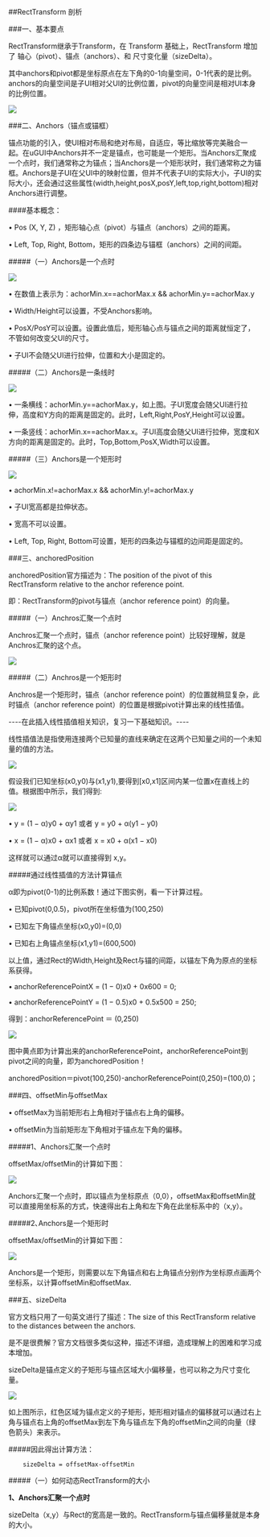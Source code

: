 ##RectTransform 剖析

###一、基本要点

RectTransform继承于Transform，在 Transform 基础上，RectTransform 增加了 轴心（pivot）、锚点（anchors）、和 尺寸变化量（sizeDelta）。


其中anchors和pivot都是坐标原点在左下角的0-1向量空间，0-1代表的是比例。anchors的向量空间是子UI相对父UI的比例位置，pivot的向量空间是相对UI本身的比例位置。


![](/assets/rect_anchors_pivot.png)


###二、Anchors（锚点或锚框）

锚点功能的引入，使UI相对布局和绝对布局，自适应，等比缩放等完美融合一起。在uGUI中Anchors并不一定是锚点，也可能是一个矩形。当Anchors汇聚成一个点时，我们通常称之为锚点；当Anchors是一个矩形状时，我们通常称之为锚框。Anchors是子UI在父UI中的映射位置，但并不代表子UI的实际大小，子UI的实际大小，还会通过这些属性(width,height,posX,posY,left,top,right,bottom)相对Anchors进行调整。


####基本概念：

• Pos (X, Y, Z) ，矩形轴心点（pivot）与锚点（anchors）之间的距离。

• Left, Top, Right, Bottom，矩形的四条边与锚框（anchors）之间的间距。


#####（一）Anchors是一个点时

![](/assets/20151031-0.png)

• 在数值上表示为：achorMin.x==achorMax.x && achorMin.y==achorMax.y

• Width/Height可以设置，不受Anchors影响。

• PosX/PosY可以设置。设置此值后，矩形轴心点与锚点之间的距离就恒定了，不管如何改变父UI的尺寸。

• 子UI不会随父UI进行拉伸，位置和大小是固定的。

#####（二）Anchors是一条线时

![](/assets/20151031-1.png)

• 一条横线：achorMin.y==achorMax.y，如上图。子UI宽度会随父UI进行拉伸，高度和Y方向的距离是固定的。此时，Left,Right,PosY,Height可以设置。


• 一条竖线：achorMin.x==achorMax.x。子UI高度会随父UI进行拉伸，宽度和X方向的距离是固定的。此时，Top,Bottom,PosX,Width可以设置。

#####（三）Anchors是一个矩形时

![](/assets/20151031-2.png)

• achorMin.x!=achorMax.x && achorMin.y!=achorMax.y

• 子UI宽高都是拉伸状态。

• 宽高不可以设置。

• Left, Top, Right, Bottom可设置，矩形的四条边与锚框的边间距是固定的。


###三、anchoredPosition

anchoredPosition官方描述为：The position of the pivot of this RectTransform relative to the anchor reference point.

即：RectTransform的pivot与锚点（anchor reference point）的向量。


#####（一）Anchros汇聚一个点时

Anchros汇聚一个点时，锚点（anchor reference point）比较好理解，就是Anchros汇聚的这个点。

![](/assets/rect_anchoredpostion.png)

#####（二）Anchros是一个矩形时

Anchros是一个矩形时，锚点（anchor reference point）的位置就稍显复杂，此时锚点（anchor reference point）的位置是根据pivot计算出来的线性插值。

----在此插入线性插值相关知识，复习一下基础知识。----

线性插值法是指使用连接两个已知量的直线来确定在这两个已知量之间的一个未知量的值的方法。

![](/assets/linear_interpolation_0.jpg)

假设我们已知坐标(x0,y0)与(x1,y1),要得到[x0,x1]区间内某一位置x在直线上的值。根据图中所示，我们得到:

![](/assets/linear_interpolation_1.png)


• y = (1 − α)y0 + αy1 或者 y = y0 + α(y1 − y0)

• x = (1 − α)x0 + αx1 或者 x = x0 + α(x1 − x0)


这样就可以通过α就可以直接得到 x,y。


#####通过线性插值的方法计算锚点

α即为pivot(0-1)的比例系数！通过下图实例，看一下计算过程。

• 已知pivot(0,0.5)，pivot所在坐标值为(100,250)

• 已知左下角锚点坐标(x0,y0)=(0,0)

• 已知右上角锚点坐标(x1,y1)=(600,500)

以上值，通过Rect的Width,Height及Rect与锚的间距，以锚左下角为原点的坐标系获得。


• anchorReferencePointX = (1 − 0)x0 + 0x600 = 0;

• anchorReferencePointY = (1 − 0.5)x0 + 0.5x500 = 250;

得到：anchorReferencePoint ＝ (0,250)

![](/assets/rect_anchoredpostion2.png)

图中黄点即为计算出来的anchorReferencePoint，anchorReferencePoint到pivot之间的向量，即为anchoredPosition！


anchoredPosition＝pivot(100,250)-anchorReferencePoint(0,250)=(100,0)；


###四、offsetMin与offsetMax


• offsetMax为当前矩形右上角相对于锚点右上角的偏移。

• offsetMin为当前矩形左下角相对于锚点左下角的偏移。


#####1、Anchors汇聚一个点时

offsetMax/offsetMin的计算如下图：

![](/assets/rect_offsetmax_min.png)


Anchors汇聚一个点时，即以锚点为坐标原点（0,0），offsetMax和offsetMin就可以直接用坐标系的方式，快速得出右上角和左下角在此坐标系中的（x,y）。


#####2､Anchors是一个矩形时

offsetMax/offsetMin的计算如下图：

![](/assets/rect_offsetMin_offsetMax2.png)

Anchors是一个矩形，则需要以左下角锚点和右上角锚点分别作为坐标原点画两个坐标系，以计算offsetMin和offsetMax.


###五、sizeDelta

官方文档只用了一句英文进行了描述：The size of this RectTransform relative to the distances between the anchors.

是不是很费解？官方文档很多类似这种，描述不详细，造成理解上的困难和学习成本增加。

sizeDelta是锚点定义的子矩形与锚点区域大小偏移量，也可以称之为尺寸变化量。


![](/assets/rect_sizeDelta.png)

如上图所示，红色区域为锚点定义的子矩形，矩形相对锚点的偏移就可以通过右上角与锚点右上角的offsetMax到左下角与锚点左下角的offsetMin之间的向量（绿色箭头）来表示。


#####因此得出计算方法：
```
    sizeDelta = offsetMax-offsetMin
``` 
    
#####（一）如何动态RectTransform的大小 
    
**1、Anchors汇聚一个点时**
    
sizeDelta（x,y）与Rect的宽高是一致的。RectTransform与锚点偏移量就是本身的大小。
    
    
    
    
    
    
    
    
    
    
    
    